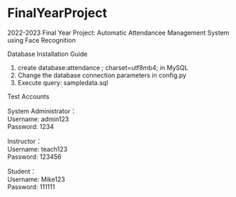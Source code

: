 # FinalYearProject
2022-2023 Final Year Project: Automatic Attendancee Management System using Face Recognition


Database Installation Guide

1. create database:attendance ; charset=utf8mb4; in MySQL
2. Change the database connection parameters in config.py
3. Execute query: sampledata.sql


Test Accounts    

System Administrator：  
Username: admin123      
Password: 1234

Instructor：            
Username: teach123      
Password: 123456

Student：               
Username: Mike123       
Password: 111111 
